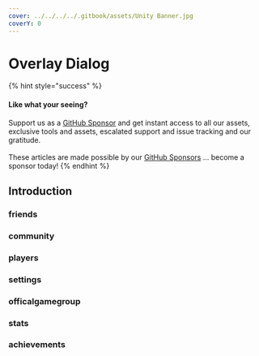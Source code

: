 ```yaml
---
cover: ../../../../.gitbook/assets/Unity Banner.jpg
coverY: 0
---
```


# Overlay Dialog

{% hint style="success" %}
#### Like what your seeing?

Support us as a [GitHub Sponsor](../../../../where-to-buy/become-a-sponsor.md) and get instant access to all our assets, exclusive tools and assets, escalated support and issue tracking and our gratitude.\
\
These articles are made possible by our [GitHub Sponsors](../../../../where-to-buy/become-a-sponsor.md) ... become a sponsor today!
{% endhint %}

## Introduction

### friends

### community

### players

### settings

### officalgamegroup

### stats

### achievements
